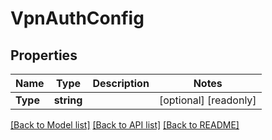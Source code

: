 # VpnAuthConfig

## Properties

Name | Type | Description | Notes
------------ | ------------- | ------------- | -------------
**Type** | **string** |  | [optional] [readonly] 

[[Back to Model list]](../README.md#documentation-for-models) [[Back to API list]](../README.md#documentation-for-api-endpoints) [[Back to README]](../README.md)


